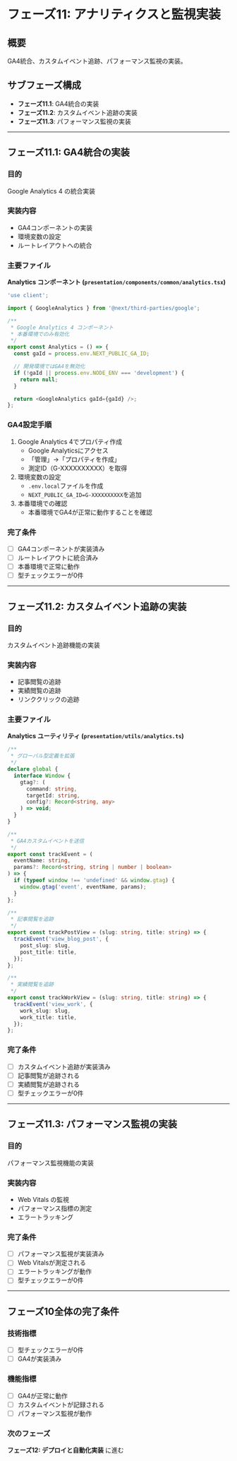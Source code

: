 # フェーズ11: アナリティクスと監視実装

## 概要
GA4統合、カスタムイベント追跡、パフォーマンス監視の実装。

## サブフェーズ構成
- **フェーズ11.1**: GA4統合の実装
- **フェーズ11.2**: カスタムイベント追跡の実装
- **フェーズ11.3**: パフォーマンス監視の実装

---

## フェーズ11.1: GA4統合の実装

### 目的
Google Analytics 4 の統合実装

### 実装内容
- GA4コンポーネントの実装
- 環境変数の設定
- ルートレイアウトへの統合

### 主要ファイル

**Analytics コンポーネント (`presentation/components/common/analytics.tsx`)**
```typescript
'use client';

import { GoogleAnalytics } from '@next/third-parties/google';

/**
 * Google Analytics 4 コンポーネント
 * 本番環境でのみ有効化
 */
export const Analytics = () => {
  const gaId = process.env.NEXT_PUBLIC_GA_ID;

  // 開発環境ではGA4を無効化
  if (!gaId || process.env.NODE_ENV === 'development') {
    return null;
  }

  return <GoogleAnalytics gaId={gaId} />;
};
```

### GA4設定手順
1. Google Analytics 4でプロパティ作成
   - Google Analyticsにアクセス
   - 「管理」→「プロパティを作成」
   - 測定ID（G-XXXXXXXXXX）を取得
2. 環境変数の設定
   - `.env.local`ファイルを作成
   - `NEXT_PUBLIC_GA_ID=G-XXXXXXXXXX`を追加
3. 本番環境での確認
   - 本番環境でGA4が正常に動作することを確認

### 完了条件
- [ ] GA4コンポーネントが実装済み
- [ ] ルートレイアウトに統合済み
- [ ] 本番環境で正常に動作
- [ ] 型チェックエラーが0件

---

## フェーズ11.2: カスタムイベント追跡の実装

### 目的
カスタムイベント追跡機能の実装

### 実装内容
- 記事閲覧の追跡
- 実績閲覧の追跡
- リンククリックの追跡

### 主要ファイル

**Analytics ユーティリティ (`presentation/utils/analytics.ts`)**
```typescript
/**
 * グローバル型定義を拡張
 */
declare global {
  interface Window {
    gtag?: (
      command: string,
      targetId: string,
      config?: Record<string, any>
    ) => void;
  }
}

/**
 * GA4カスタムイベントを送信
 */
export const trackEvent = (
  eventName: string,
  params?: Record<string, string | number | boolean>
) => {
  if (typeof window !== 'undefined' && window.gtag) {
    window.gtag('event', eventName, params);
  }
};

/**
 * 記事閲覧を追跡
 */
export const trackPostView = (slug: string, title: string) => {
  trackEvent('view_blog_post', {
    post_slug: slug,
    post_title: title,
  });
};

/**
 * 実績閲覧を追跡
 */
export const trackWorkView = (slug: string, title: string) => {
  trackEvent('view_work', {
    work_slug: slug,
    work_title: title,
  });
};
```

### 完了条件
- [ ] カスタムイベント追跡が実装済み
- [ ] 記事閲覧が追跡される
- [ ] 実績閲覧が追跡される
- [ ] 型チェックエラーが0件

---

## フェーズ11.3: パフォーマンス監視の実装

### 目的
パフォーマンス監視機能の実装

### 実装内容
- Web Vitals の監視
- パフォーマンス指標の測定
- エラートラッキング

### 完了条件
- [ ] パフォーマンス監視が実装済み
- [ ] Web Vitalsが測定される
- [ ] エラートラッキングが動作
- [ ] 型チェックエラーが0件

---

## フェーズ10全体の完了条件

### 技術指標
- [ ] 型チェックエラーが0件
- [ ] GA4が実装済み

### 機能指標
- [ ] GA4が正常に動作
- [ ] カスタムイベントが記録される
- [ ] パフォーマンス監視が動作

### 次のフェーズ
**フェーズ12: デプロイと自動化実装** に進む

